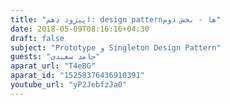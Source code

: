 ```yaml
---
title: "اپیزود دهم: design patternها - بخش دوم"
date: 2018-05-09T08:16:16+04:30
draft: false
subject: "Prototype و Singleton Design Pattern"
guests: "حامد سعیدی"
aparat_url: "T4eBG"
aparat_id: "15258376436910391"
youtube_url: "yP2JebfzJa0"
---
```

